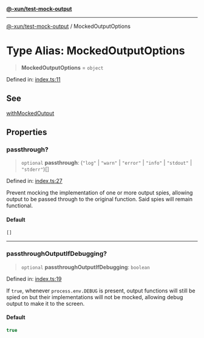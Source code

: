 [**@-xun/test-mock-output**](../README.md)

***

[@-xun/test-mock-output](../README.md) / MockedOutputOptions

# Type Alias: MockedOutputOptions

> **MockedOutputOptions** = `object`

Defined in: [index.ts:11](https://github.com/Xunnamius/test-utils/blob/aa461eb19f77c33ed147d651acfc472670245dec/packages/test-mock-output/src/index.ts#L11)

## See

[withMockedOutput](../functions/withMockedOutput.md)

## Properties

### passthrough?

> `optional` **passthrough**: (`"log"` \| `"warn"` \| `"error"` \| `"info"` \| `"stdout"` \| `"stderr"`)[]

Defined in: [index.ts:27](https://github.com/Xunnamius/test-utils/blob/aa461eb19f77c33ed147d651acfc472670245dec/packages/test-mock-output/src/index.ts#L27)

Prevent mocking the implementation of one or more output spies, allowing
output to be passed through to the original function. Said spies will
remain functional.

#### Default

```ts
[]
```

***

### passthroughOutputIfDebugging?

> `optional` **passthroughOutputIfDebugging**: `boolean`

Defined in: [index.ts:19](https://github.com/Xunnamius/test-utils/blob/aa461eb19f77c33ed147d651acfc472670245dec/packages/test-mock-output/src/index.ts#L19)

If `true`, whenever `process.env.DEBUG` is present, output functions will
still be spied on but their implementations will not be mocked, allowing
debug output to make it to the screen.

#### Default

```ts
true
```
